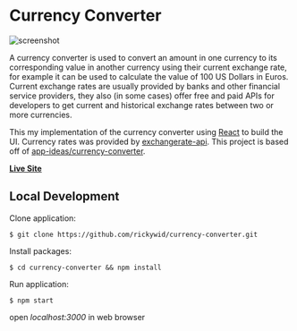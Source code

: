 # Currency Converter
![screenshot](https://i.imgur.com/0BjE8L5.png)

A currency converter is used to convert an amount in one currency to its corresponding value in another currency using their current exchange rate, for example it can be used to calculate the value of 100 US Dollars in Euros. Current exchange rates are usually provided by banks and other financial service providers, they also (in some cases) offer free and paid APIs for developers to get current and historical exchange rates between two or more currencies.

This my implementation of the currency converter using [React](https://reactjs.org/) to build the UI. Currency rates was provided by [exchangerate-api](exchangerate-api.com). This project is based off of [app-ideas/currency-converter](https://github.com/florinpop17/app-ideas/blob/master/Projects/2-Intermediate/Currency-Converter.md).

**[Live Site](https://rickywid.github.io/currency-converter/)**

## Local Development

Clone application:

`$ git clone https://github.com/rickywid/currency-converter.git`

Install packages:

`$ cd currency-converter && npm install`

Run application:

`$ npm start`

open *localhost:3000* in web browser
